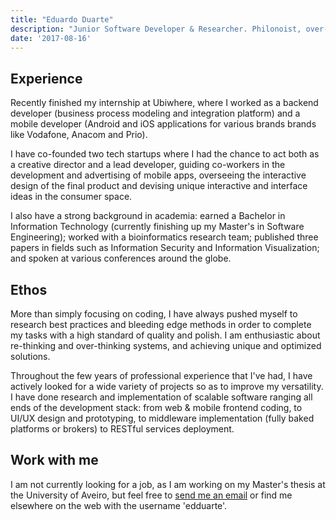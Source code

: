 ```yaml
---
title: "Eduardo Duarte"
description: "Junior Software Developer & Researcher. Philonoist, over-thinker, cinephile and music junkie."
date: '2017-08-16'
---
```


## Experience

Recently finished my internship at Ubiwhere, where I worked as a backend
developer (business process modeling and integration platform) and a mobile
developer (Android and iOS applications for various brands brands like
Vodafone, Anacom and Prio).

I have co-founded two tech startups where I had the chance to act both as a
creative director and a lead developer, guiding co-workers in the development
and advertising of mobile apps, overseeing the interactive design of the final
product and devising unique interactive and interface ideas in the consumer
space.

I also have a strong background in academia: earned a Bachelor in Information
Technology (currently finishing up my Master's in Software Engineering); worked
with a bioinformatics research team; published three papers in fields such as
Information Security and Information Visualization; and spoken at various
conferences around the globe.

## Ethos

More than simply focusing on coding, I have always pushed myself to research
best practices and bleeding edge methods in order to complete my tasks with a
high standard of quality and polish. I am enthusiastic about re-thinking and
over-thinking systems, and achieving unique and optimized solutions.

Throughout the few years of professional experience that I've had, I have
actively looked for a wide variety of projects so as to improve my versatility.
I have done research and implementation of scalable software ranging all ends
of the development stack: from web & mobile frontend coding, to UI/UX design
and prototyping, to middleware implementation (fully baked platforms or
brokers) to RESTful services deployment.

## Work with me

I am not currently looking for a job, as I am working on my Master's thesis at
the University of Aveiro, but feel free to [send me an
email](mailto:hi@edduarte.com) or find me elsewhere on the web with the
username 'edduarte'.
